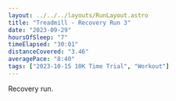 ```yaml
---
layout: ../../../layouts/RunLayout.astro
title: "Treadmill - Recovery Run 3"
date: "2023-09-29"
hoursOfSleep: "7"
timeElapsed: "30:01"
distanceCovered: "3.46"
averagePace: "8:40"
tags: ["2023-10-15 10K Time Trial", "Workout"]
---
```


Recovery run.
